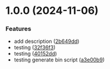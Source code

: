 # 1.0.0 (2024-11-06)


### Features

* add description ([2b649dd](https://github.com/open-ish/utility/commit/2b649dd02303f5f3845b20bc1b86f5549e09ba1c))
* testing ([32f36f3](https://github.com/open-ish/utility/commit/32f36f359f028478aeb1ea47fcb50d2016614717))
* testing ([40152dd](https://github.com/open-ish/utility/commit/40152dd0793a85ea2b0c30ba192a542ace8f66a9))
* testing generate bin script ([a3e00b9](https://github.com/open-ish/utility/commit/a3e00b93739608de6c0592e394492fbdaa82ae36))
